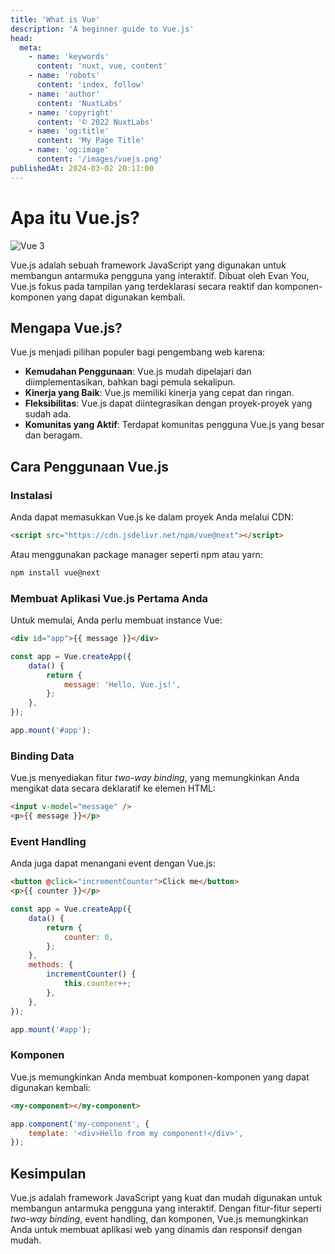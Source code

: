 ```yaml
---
title: 'What is Vue'
description: 'A beginner guide to Vue.js'
head:
  meta:
    - name: 'keywords'
      content: 'nuxt, vue, content'
    - name: 'robots'
      content: 'index, follow'
    - name: 'author'
      content: 'NuxtLabs'
    - name: 'copyright'
      content: '© 2022 NuxtLabs'
    - name: 'og:title'
      content: 'My Page Title'
    - name: 'og:image'
      content: '/images/vuejs.png'
publishedAt: 2024-03-02 20:11:00
---
```


# Apa itu Vue.js?

![Vue 3](/images/vuejs.png)

Vue.js adalah sebuah framework JavaScript yang digunakan untuk membangun antarmuka pengguna yang interaktif. Dibuat oleh Evan You, Vue.js fokus pada tampilan yang terdeklarasi secara reaktif dan komponen-komponen yang dapat digunakan kembali.

## Mengapa Vue.js?

Vue.js menjadi pilihan populer bagi pengembang web karena:

- **Kemudahan Penggunaan**: Vue.js mudah dipelajari dan diimplementasikan, bahkan bagi pemula sekalipun.
- **Kinerja yang Baik**: Vue.js memiliki kinerja yang cepat dan ringan.
- **Fleksibilitas**: Vue.js dapat diintegrasikan dengan proyek-proyek yang sudah ada.
- **Komunitas yang Aktif**: Terdapat komunitas pengguna Vue.js yang besar dan beragam.

## Cara Penggunaan Vue.js

### Instalasi

Anda dapat memasukkan Vue.js ke dalam proyek Anda melalui CDN:

```html
<script src="https://cdn.jsdelivr.net/npm/vue@next"></script>
```

Atau menggunakan package manager seperti npm atau yarn:

```bash
npm install vue@next
```

### Membuat Aplikasi Vue.js Pertama Anda

Untuk memulai, Anda perlu membuat instance Vue:

```html
<div id="app">{{ message }}</div>
```

```javascript
const app = Vue.createApp({
	data() {
		return {
			message: 'Hello, Vue.js!',
		};
	},
});

app.mount('#app');
```

### Binding Data

Vue.js menyediakan fitur _two-way binding_, yang memungkinkan Anda mengikat data secara deklaratif ke elemen HTML:

```html
<input v-model="message" />
<p>{{ message }}</p>
```

### Event Handling

Anda juga dapat menangani event dengan Vue.js:

```html
<button @click="incrementCounter">Click me</button>
<p>{{ counter }}</p>
```

```javascript
const app = Vue.createApp({
	data() {
		return {
			counter: 0,
		};
	},
	methods: {
		incrementCounter() {
			this.counter++;
		},
	},
});

app.mount('#app');
```

### Komponen

Vue.js memungkinkan Anda membuat komponen-komponen yang dapat digunakan kembali:

```html
<my-component></my-component>
```

```javascript
app.component('my-component', {
	template: '<div>Hello from my component!</div>',
});
```

## Kesimpulan

Vue.js adalah framework JavaScript yang kuat dan mudah digunakan untuk membangun antarmuka pengguna yang interaktif. Dengan fitur-fitur seperti _two-way binding_, event handling, dan komponen, Vue.js memungkinkan Anda untuk membuat aplikasi web yang dinamis dan responsif dengan mudah.
